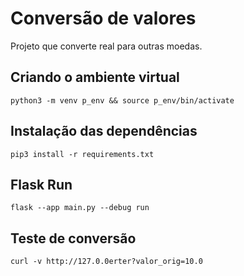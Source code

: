 # Conversão de valores

Projeto que converte real para outras moedas.

## Criando o ambiente virtual

```
python3 -m venv p_env && source p_env/bin/activate
```

## Instalação das dependências

```
pip3 install -r requirements.txt
```

## Flask Run

```
flask --app main.py --debug run
```

## Teste de conversão

```
curl -v http://127.0.0erter?valor_orig=10.0
```